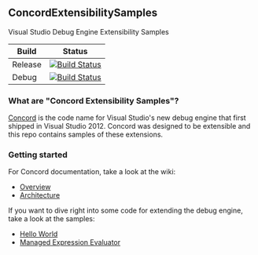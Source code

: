 ## ConcordExtensibilitySamples
Visual Studio Debug Engine Extensibility Samples

Build | Status
------------ | -------------
Release | [![Build Status](http://dotnet-ci.cloudapp.net/job/Microsoft_ConcordExtensibilitySamples/job/windows_release/badge/icon)](http://dotnet-ci.cloudapp.net/job/Microsoft_ConcordExtensibilitySamples/job/windows_release/)
Debug | [![Build Status](http://dotnet-ci.cloudapp.net/job/Microsoft_ConcordExtensibilitySamples/job/windows_debug/badge/icon)](http://dotnet-ci.cloudapp.net/job/Microsoft_ConcordExtensibilitySamples/job/windows_debug/)


### What are "Concord Extensibility Samples"?
[Concord](https://github.com/Microsoft/ConcordExtensibilitySamples/wiki/Overview) is the code name for Visual Studio's new debug engine that first shipped in Visual Studio 2012.  Concord was designed to be extensible and this repo contains samples of these extensions.

### Getting started

For Concord documentation, take a look at the wiki:
* [Overview](https://github.com/Microsoft/ConcordExtensibilitySamples/wiki/Overview)
* [Architecture](https://github.com/Microsoft/ConcordExtensibilitySamples/wiki/Concord-Architecture)

If you want to dive right into some code for extending the debug engine, take a look at the samples:
* [Hello World](https://github.com/Microsoft/ConcordExtensibilitySamples/wiki/Hello-World-Sample)
* [Managed Expression Evaluator](https://github.com/Microsoft/ConcordExtensibilitySamples/wiki/Managed-Expression-Evaluator-Sample)
